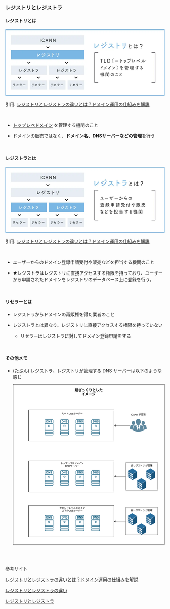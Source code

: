 ### レジストリとレジストラ

#### レジストリとは

<img src="./img/Registry_1.jpg.webp" />

引用: [レジストリとレジストラの違いとは？ドメイン運用の仕組みを解説](https://grannet.co.jp/column/registry_registrar/)

<br>

- [トップレベドメイン](./ドメイン名.md#トップレベルドメイン-top-level-domain) を管理する機関のこと

- ドメインの販売ではなく、**ドメイン名、DNSサーバーなどの管理**を行う

<br>

#### レジストラとは

<img src="./img/Registrar_1.jpg.webp" />

引用: [レジストリとレジストラの違いとは？ドメイン運用の仕組みを解説](https://grannet.co.jp/column/registry_registrar/)

<br>

- ユーザーからのドメイン登録申請受付や販売などを担当する機関のこと

- ★レジストラはレジストリに直接アクセスする権限を持っており、ユーザーから申請されたドメインをレジストリのデータベース上に登録を行う。

<br>

#### リセラーとは

- レジストラからドメインの再販権を得た業者のこと

- レジストラとは異なり、レジストリに直接アクセスする権限を持っていない

    - リセラーはレジストラに対してドメイン登録申請をする

<br>

#### その他メモ

- (たぶん) レジストラ、レジストリが管理する DNS サーバーは以下のような感じ

    <img src="./img/Domain-Registry-Registrar_1.png" />

<br>
<br>

参考サイト

[レジストリとレジストラの違いとは？ドメイン運用の仕組みを解説](https://grannet.co.jp/column/registry_registrar/)

[レジストリとレジストラの違い](https://qiita.com/miyuki_samitani/items/ac8bf32554872a701735)

[レジストリとレジストラ](https://www.onamae.com/clever/about/regist.html)
